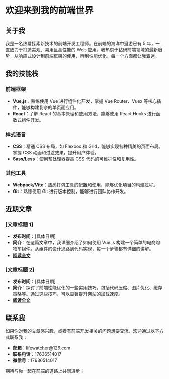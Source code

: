 # 欢迎来到我的前端世界

## 关于我
我是一名热爱探索新技术的前端开发工程师。在前端的海洋中遨游已有 5 年，一直致力于打造美观、易用且高性能的 Web 应用。我热衷于钻研前端领域的最新趋势，从响应式设计到前端框架的使用，再到性能优化，每一个方面都让我着迷。

## 我的技能栈
### 前端框架
- **Vue.js**：熟练使用 Vue 进行组件化开发，掌握 Vue Router、Vuex 等核心插件，能够构建复杂的单页面应用。
- **React**：了解 React 的基本原理和使用方法，能够使用 React Hooks 进行函数式组件开发。

### 样式语言
- **CSS**：精通 CSS 布局，如 Flexbox 和 Grid，能够实现各种精美的页面布局。掌握 CSS 动画和过渡效果，提升用户体验。
- **Sass/Less**：使用预处理器提高 CSS 代码的可维护性和复用性。

### 其他工具
- **Webpack/Vite**：熟悉打包工具的配置和使用，能够优化项目的构建过程。
- **Git**：熟练使用 Git 进行版本控制，能够进行团队协作开发。

## 近期文章
### [文章标题 1]
- **发布时间**：[具体日期]
- **简介**：在这篇文章中，我详细介绍了如何使用 Vue.js 构建一个简单的电商购物车组件。从组件的设计思路到代码实现，每一个步骤都有详细的讲解。
- **[阅读全文]()**

### [文章标题 2]
- **发布时间**：[具体日期]
- **简介**：探讨了前端性能优化的一些实用技巧，包括代码压缩、图片优化、缓存策略等。通过这些技巧，可以显著提升网站的加载速度。
- **[阅读全文]()**

## 联系我
如果你对我的文章感兴趣，或者有前端开发相关的问题想要交流，欢迎通过以下方式联系我：
- **邮箱**：lifewatcher@126.com
- **联系电话**：17636514017
- **微信号**：17636514017

期待与你一起在前端的道路上共同进步！

